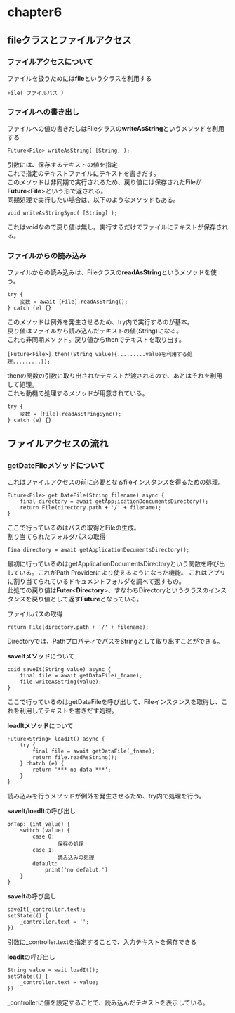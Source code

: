 # chapter6

## fileクラスとファイルアクセス
### ファイルアクセスについて
ファイルを扱うためには**file**というクラスを利用する
```
File( ファイルパス )
```
### ファイルへの書き出し
ファイルへの値の書きだしはFileクラスの**writeAsString**というメソッドを利用する
```
Future<File> writeAsString( [String] );
```
引数には、保存するテキストの値を指定  
これで指定のテキストファイルにテキストを書きだす。  
このメソッドは非同期で実行されるため、戻り値には保存されたFileが**Future**<**File**>という形で返される。  
同期処理で実行したい場合は、以下のようなメソッドもある。
```
void writeAsStringSync( [String] );
```
これはvoidなので戻り値は無し。実行するだけでファイルにテキストが保存される。
### ファイルからの読み込み
ファイルからの読み込みは、Fileクラスの**readAsString**というメソッドを使う。
```
try {
    変数 = await [File].readAsString();
} catch (e) {}
```
このメソッドは例外を発生させるため、try内で実行するのが基本。  
戻り値はファイルから読み込んだテキストの値(String)になる。  
これも非同期メソッド。戻り値からthenでテキストを取り出す。
```
[Future<File>].then((String value){.........valueを利用する処理.........});
```
thenの関数の引数に取り出されたテキストが渡されるので、あとはそれを利用して処理。  
これも動機で処理するメソッドが用意されている。
```
try {
    変数 = [File].readAsStringSync();
} catch (e) {}
```

## ファイルアクセスの流れ
### getDateFileメソッドについて
これはファイルアクセスの前に必要となるfileインスタンスを得るための処理。
```
Future<File> get DateFile(String filename) async {
    final directory = await getApp;icationDoncumentsDirectory();
    return File(directory.path + '/' + filename);
}
```
ここで行っているのはパスの取得とFileの生成。  
割り当てられたフォルダパスの取得
```
fina directory = await getApplicationDocumentsDirectory();
```
最初に行っているのはgetApplicationDocumentsDirectoryという関数を呼び出している。これがPath Providerにより使えるようになった機能。
これはアプリに割り当てられているドキュメントフォルダを調べて返すもの。  
此処での戻り値は**Futer**<**Directory**>、すなわちDirectoryというクラスのインスタンスを戻り値として返す**Future**となっている。

ファイルパスの取得  
```
return File(directory.path + '/' + filename);
```
Directoryでは、PathプロパティでパスをStringとして取り出すことができる。

**saveltメソッド**について
```
coid saveIt(String value) async {
    final file = await getDataFile(_fname);
    file.writeAsString(value);
}
```
ここで行っているのはgetDataFileを呼び出して、Fileインスタンスを取得し、これを利用してテキストを書きだす処理。

**loadItメソッド**について
```
Future<String> loadIt() async {
    try {
        final file = await getDataFile(_fname);
        return file.readAsString();
    } chatch (e) {
        return '*** no data ***';
    }
}
```
読み込みを行うメソッドが例外を発生させるため、try内で処理を行う。

**saveIt/loadIt**の呼び出し
```
onTap: (int value) {
    switch (value) {
        case 0:
                保存の処理
        case 1:
                読み込みの処理
        default:
            print('no defalut.')
    }
}
```
**saveIt**の呼び出し
```
saveIt(_controller.text);
setState(() {
    _controller.text = '';
})
```
引数に_controller.textを指定することで、入力テキストを保存できる  

**loadIt**の呼び出し
```
String value = wait loadIt();
setState(() {
    _controller.text = value;
})
```
_controllerに値を設定することで、読み込んだテキストを表示している。

